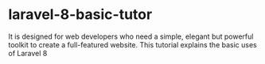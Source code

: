 # laravel-8-basic-tutor
It is designed for web developers who need a simple, elegant but powerful toolkit to create a full-featured website. This tutorial explains the basic uses of Laravel 8
